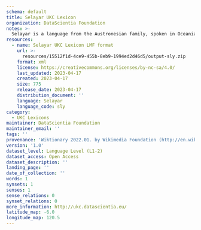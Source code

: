 ```yaml
---
schema: default
title: Selayar UKC Lexicon
organization: DataScientia Foundation
notes: >-
  Selayar is a language from the Austronesian family, spoken in Oceania. The UKC Lexicon of Selayar is represented as a lexico-semantic network. It consists of words, word senses, synsets, as well as sense-level and synset-level relationships.
resources:
  - name: Selayar UKC Lexicon LMF format
    url: >-
      resources/15512f1d-4ce9-455b-8eb9-1994ed2d46d5/output-sly.zip
    format: xml
    license: https://creativecommons.org/licenses/by-nc-sa/4.0/
    last_updated: 2023-04-17
    created: 2023-04-17
    size: 775
    release_date: 2023-04-17
    distribution_document: ''
    language: Selayar
    language_code: sly
category:
  - UKC Lexicons
maintainer: DataScientia Foundation
maintainer_email: ''
tags: ''
provenance: 'Wiktionary 2022.01. by Wikimedia Foundation (http://en.wiktionary.org); Princeton WordNet 2.1 by Princeton University (https://wordnet.princeton.edu)'
version: '1.0'
dataset_level: Language Level (L1-2)
dataset_access: Open Access
dataset_description: ''
landing_page: ''
date_of_collection: ''
words: 1
synsets: 1
senses: 1
sense_relations: 0
synset_relations: 0
more_information: http://ukc.datascientia.eu/
latitude_map: -6.0
longitude_map: 120.5
---
```

